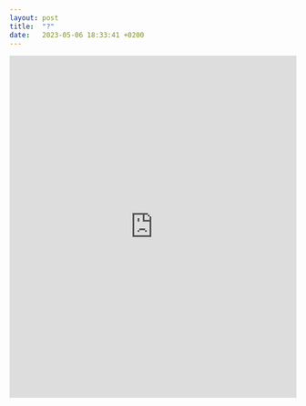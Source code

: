 ```yaml
---
layout: post
title:  "?"
date:   2023-05-06 18:33:41 +0200
---
```

<!-- categories: jekyll update -->

<!-- <iframe src="image/map.html" height="600px" width="100%" style="border:none;" allowfullscreen="allowfullscreen"></iframe>
 -->


<iframe src="https://github.com/RuoxiSpace/RuoxiSpace.github.io/blob/main/image/map.html" height="600px" width="100%" style="border:none;" allowfullscreen="allowfullscreen"></iframe>
